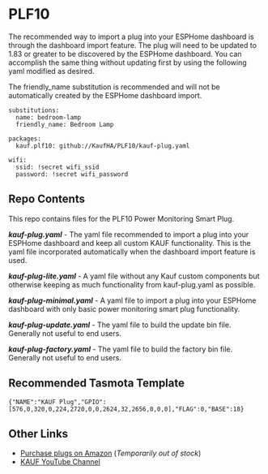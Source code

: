 # PLF10


The recommended way to import a plug into your ESPHome dashboard is through the dashboard import feature. The plug will need to be updated to 1.83 or greater to be discovered by the ESPHome dashboard. You can accomplish the same thing without updating first by using the following yaml modified as desired.

The friendly_name substitution is recommended and will not be automatically created by the ESPHome dashboard import.

```
substitutions:
  name: bedroom-lamp
  friendly_name: Bedroom Lamp

packages:
  kauf.plf10: github://KaufHA/PLF10/kauf-plug.yaml

wifi:
  ssid: !secret wifi_ssid
  password: !secret wifi_password
```

## Repo Contents

This repo contains files for the PLF10 Power Monitoring Smart Plug.

***kauf-plug.yaml*** - The yaml file recommended to import a plug into your ESPHome dashboard and keep all custom KAUF functionality.  This is the yaml file incorporated automatically when the dashboard import feature is used.

***kauf-plug-lite.yaml*** - A yaml file without any Kauf custom components but otherwise keeping as much functionality from kauf-plug.yaml as possible.

***kauf-plug-minimal.yaml*** - A yaml file to import a plug into your ESPHome dashboard with only basic power monitoring smart plug functionality.

***kauf-plug-update.yaml*** - The yaml file to build the update bin file.  Generally not useful to end users.

***kauf-plug-factory.yaml*** - The yaml file to build the factory bin file.  Generally not useful to end users.





## Recommended Tasmota Template

```
{"NAME":"KAUF Plug","GPIO":[576,0,320,0,224,2720,0,0,2624,32,2656,0,0,0],"FLAG":0,"BASE":18}
```

## Other Links
- [Purchase plugs on Amazon](https://www.amazon.com/dp/B09JQ3LRHB) (*Temporarily out of stock*)
- [KAUF YouTube Channel](https://www.youtube.com/channel/UCjgziIA-lXmcqcMIm8HDnYg)
